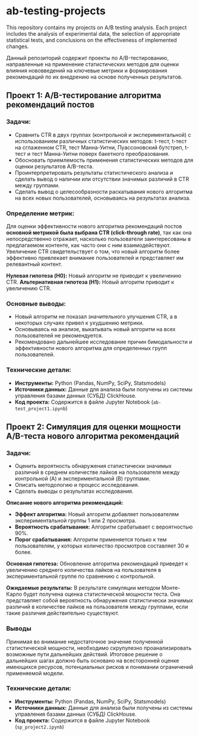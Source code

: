 # ab-testing-projects
This repository contains my projects on A/B testing analysis. Each project includes the analysis of experimental data, the selection of appropriate statistical tests, and conclusions on the effectiveness of implemented changes.

Данный репозиторий содержит проекты по A/B-тестированию, направленные на применение статистических методов для оценки влияния нововведений на ключевые метрики и формирования рекомендаций по их внедрению на основе полученных результатов.


## Проект 1: A/B-тестирование алгоритма рекомендаций постов

### Задачи:
*   Сравнить CTR в двух группах (контрольной и экспериментальной) с использованием различных статистических методов: t-тест, t-тест на сглаженном CTR, тест Манна-Уитни, Пуассоновский бутстреп, t-тест и тест Манна-Уитни поверх бакетного преобразования.
*   Обосновать приемлемость применения статистических методов для оценки результатов A/B-теста.
*   Проинтерпретировать результаты статистического анализа и сделать вывод о наличии или отсутствии значимых различий в CTR между группами.
*   Сделать вывод о целесообразности раскатывания нового алгоритма на всех новых пользователей, основываясь на результатах анализа.

### Определение метрик:
Для оценки эффективности нового алгоритма рекомендаций постов **основной метрикой была выбрана CTR (click-through rate)**, так как она непосредственно отражает, насколько пользователи заинтересованы в предлагаемом контенте, как часто они с ним взаимодействуют. Увеличение CTR свидетельствует о том, что новый алгоритм более эффективно привлекает внимание пользователей и представляет им релевантный контент.

**Нулевая гипотеза (H0):** Новый алгоритм не приводит к увеличению CTR.
**Альтернативная гипотеза (H1):** Новый алгоритм приводит к увеличению CTR.

### Основные выводы:
*  Новый алгоритм не показал значительного улучшения CTR, а в некоторых случаях привел к ухудшению метрики.
*  Основываясь на анализе, выкатывать новый алгоритм на всех пользователей не рекомендуется.
*  Рекомендовано дальнейшее исследование причин бимодальности и эффективности нового алгоритма для определенных групп пользователей.

### Технические детали:
*  **Инструменты:** Python (Pandas, NumPy, SciPy, Statsmodels)
*  **Источники данных:** Данные для анализа были получены из системы управления базами данных (СУБД) ClickHouse.
*  **Код проекта:** Содержится в файле Jupyter Notebook (`ab-test_project1.ipynb`)


## Проект 2: Симуляция для оценки мощности A/B-теста нового алгоритма рекомендаций

### Задачи:
*   Оценить вероятность обнаружения статистически значимых различий в среднем количестве лайков на пользователя между контрольной (A) и экспериментальной (B) группами.
*   Описать методологию и процесс исследования.
*   Сделать выводы о результатах исследования.

**Описание нового алгоритма рекомендаций:**
*   **Эффект алгоритма:**  Новый алгоритм добавляет пользователям экспериментальной группы 1 или 2 просмотра.
*   **Вероятность срабатывания:**  Алгоритм срабатывает с вероятностью 90%.
*   **Порог срабатывания:** Алгоритм применяется только к тем пользователям, у которых количество просмотров составляет 30 и более.

**Основная гипотеза:**
Обновление алгоритма рекомендаций приведет к увеличению среднего количества лайков на пользователя в экспериментальной группе по сравнению с контрольной.

**Ожидаемые результаты:**
В результате симуляции методом Монте-Карло будет получена оценка статистической мощности теста. Она представляет собой вероятность обнаружения статистически значимых различий в количестве лайков на пользователя между группами, если такие различия действительно существуют.

### Выводы
Принимая во внимание недостаточное значение полученной статистической мощности, необходимо скрупулезно проанализировать возможные пути дальнейших действий. Итоговое решение о дальнейших шагах должно быть основано на всесторонней оценке имеющихся ресурсов, потенциальных рисков и понимании ограничений применяемой модели. 

### Технические детали:
*  **Инструменты:** Python (Pandas, NumPy, SciPy, Statsmodels)
*  **Источники данных:** Данные для анализа были получены из системы управления базами данных (СУБД) ClickHouse.
*  **Код проекта:** Содержится в файле Jupyter Notebook (`sp_project2.ipynb`)


